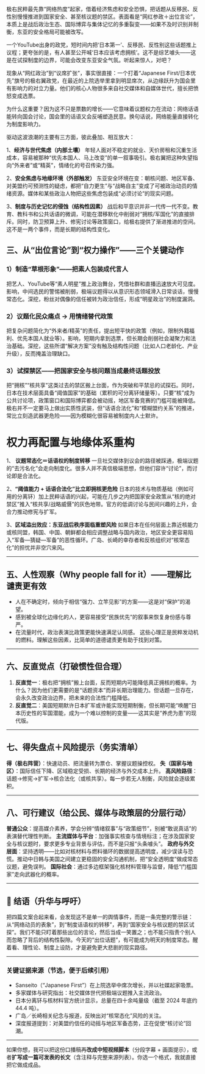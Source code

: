 极右民粹最先靠“网络热度”起家，借着经济焦虑和安全恐惧，把话题从反移民、反性别慢慢推进到国家安全、甚至核议题的禁区。表面看是“网红参政＋出位言论”，本质上是战后政治生态、国际博弈与集体记忆的多重裂变——如果不及时识别并制衡，东亚的安全格局可能被改写。


一个YouTube出身的政党，短时间内把‘日本第一’、反移民、反性别这些话题推上议程；更夸张的是，有人甚至公开喊‘日本应该考虑拥核’。这不是综艺噱头——这是在试探制度的边界，可能会改变东亚安全气氛。听起来惊人，对吧？


现象从“网红政治”到“议席扩张”，事实很直接：一个打着“Japanese First/日本优先”旗号的极右翼政党，在最近的上院选举里拿到明显席次，从边缘跃升为国会里有影响力的对立力量。他们的核心人物很多来自社交媒体和自媒体世代，擅长把愤怒变成选票。

为什么这重要？因为这不只是票数的增长——它意味着议题权力在流动：网络话语能转向国会讨论，国会里的话语又会反哺塑造民意。换句话说，网络能量直接转化为制度影响力。


驱动这波浪潮的主要有三方面，彼此叠加、相互放大：

1、**经济与世代焦虑（内部土壤）**
   年轻人面对不稳定的就业、天价房租和沉重生活成本，容易被那种“优先本国人、马上改变”的单一叙事吸引。极右翼把这种失望指向“外来者”或“精英”，情绪化的号召传染力强。

2、**安全焦虑与地缘环境（外部触发）**
   东亚安全环境在变：朝核问题、地区军备、对美盟约可预测性的疑虑，都把“自力更生”与“战略自主”变成了可被政治动员的情绪资源。媒体和某些政治人物把这些焦虑包装成“必须讨论”的现实问题。

3、**制度与历史记忆的侵蚀（结构性因素）**
   战后和平意识并非一代传一代不变。教育、教科书和公共话语的微调，可能在潜移默化中削弱对“拥核/军国化”的直接排斥。同时，防卫预算上升、修宪讨论等政策窗口，给极右提供了渐进推进的空间。这不是一两个事件，而是长期的结构性变化。


## 三、从“出位言论”到“权力操作”——三个关键动作


### 1）制造“草根形象”——把素人包装成代言人

把艺人、YouTube等“素人明星”推上政治舞台，凭借社群和直播迅速放大可见度。
影响，中间选民的警惕被削弱，极端议题得以从意识形态领域滑入日常谈话，慢慢常态化。深挖，粉丝对偶像的信任被转为政治信任，形成“明星政治”的制度漏洞。

### 2）议题化民众痛点 → 用情绪替代政策

把复杂问题简化为“外来者/精英”的责任，提出短平快的政策（例如，限制外籍福利、优先本国人就业等）。影响，短期内拿到选票，但长期会削弱社会凝聚力和法治基础。深挖，这些所谓“解决方案”没有触及结构性问题（比如人口老龄化、产业升级），反而掩盖治理缺口。

### 3）试探禁区——把国家安全与核问题当成最终话题投放

把“拥核”“核共享”这类过去的禁区搬上台面，作为突破和平禁忌的试探石。同时，日本在技术层面具备“阈值国家”的基础（累积的可分离钚储量等）。只要“核”成为公共讨论项，政策窗口和国际博弈都会被动摇，地区军备竞赛的门槛可能被降低。
极右并不一定要马上做出实质性武装，但“话语合法化”和“模糊盟约关系”的推进，常比立刻造武器更危险——因为模糊化很容易被制度内人士默许。


# 权力再配置与地缘体系重构

1、 **议题常态化＝话语权的制度转移**
   一旦社交媒体到议会的路径被踩通，极端议题的“去污名化”会走向制度化。很多人并不真信极端思想，但他们容许“讨论”，而讨论即是合法化。

2、**“阈值能力 + 话语合法化”比立即拥核更危险**
   日本的技术与物质基础（例如可用的分离钚）加上民粹话语的兴起，可能在几步之内把国家安全政策从“核的绝对禁区”推入“核共享/战略威慑”的灰色地带。官方的低调讨论与民间兴趣的上升，会合力推动修宪与扩军。

3、**区域溢出效应：东亚战后秩序面临重塑风险**
   如果日本在任何层面上靠近核能力或核同盟，韩国、中国、朝鲜都会相应调整战略与国内政治，地区安全更容易陷入“军备—猜疑—军备”的恶性循环。广岛、长崎的幸存者和反核组织对“核常态化”的担忧并非空穴来风。

---

## 五、人性观察（Why people fall for it）——理解比谴责更有效

* 人在不确定时，倾向于相信“强力、立竿见影”的方案——这是对“保护”的渴望。
* 感到被全球化边缘化的人，更容易接受“民族优先”的叙事来恢复身份感与尊严。
* 在流量时代，政治表演比政策更能快速满足认同感。
  这些心理正是民粹发动机的燃料。理解这些因素，比简单的道德谴责更有助于找到对策。

---

## 六、反直觉点（打破惯性但合理）

1. **反直觉一**：极右把“拥核”搬上台面，反而短期内可能降低真正拥核的概率。为什么？因为他们更需要的是“话题资本”而非长期治理能力。但话题一旦存在，会永久改变政治边界，把未来的合法性门槛降低。
2. **反直觉二**：美国短期默许日本扩军或许能实现短期制衡，但长期可能“唤醒”日本历史性的军国潜能，成为一个难以控制的变量——这其实是“养虎为患”的现代版。

---

## 七、得失盘点＋风险提示（务实清单）

**得（极右阵营）**：快速动员、把流量转为票仓、掌握议题操控权。
**失（国家与地区）**：国际信任下降、区域稳定受损、长期的经济与外交成本上升。
**高风险路径**：话题→修宪→扩军→核合法化（或核共享）。每一步若无人制衡，风险就会逐级累积。

---

## 八、可行建议（给公民、媒体与政策层的分层行动）

**普通公众**：提高媒介素养，学会分辨“情绪叙事”与“政策细节”，别被“敢说真话”的表演替代理性判断。
**主流媒体与平台**：加强事实核查与情境标注；在涉及国家安全与核议题时，要求更多专业背景与评估，而不是只报“头条噱头”。
**政府与外交层面**：坚持透明——比如对核材料与燃料循环的数据提高透明度，减少误读与恐慌。推动中日韩与美国之间建立更稳固的安全沟通机制，把“安全透明度”做成常态议题，避免误判。
**国际社会**：通过多边框架强化核材料管理与监督，降低“门槛国家”走向武器化的概率。

---

## 🎯 结语（升华与呼吁）

把四篇文案合起来看，会发现这不是单一的舆情事件，而是一条完整的警示链：从“网络动员的表象”，到“制度话语权的转移”，再到“国家安全与核议题的禁区试探”。我们不能只盯着那些出位的言论，然后当成一笑置之；也不能只指责个别人而忽略了背后的结构性裂隙。今天的“出位话题”，有可能成为明天的制度常态。醒着看、理性论、制度上设防，才是避免更大悲剧的现实路径。

---

### 关键证据来源（节选，便于后续引用）

* Sanseito（“Japanese First”）在上院选举中席次增长，并以社媒起家吸票。
* 多家媒体与研究指出：社交媒体世代把极端议题推入主流政治。
* 日本分离钚与核材料官方统计显示，总量在四十余吨量级（截至 2024 年底约 44.4 吨）。
* 广岛／长崎相关纪念与报道，反映出对“核常态化”风险的关注。
* 深度报道提到：对美盟约信任的动摇与地区军备态势，正在促使“核讨论”回潮。

---

如果你想，我可以把这份口播稿再**改成中短视频脚本**（分段字幕 + 画面提示），或者**扩写成一篇可发表的长文**（含注释与完整来源列表）。你选一个格式，我就直接把它做成成品。
